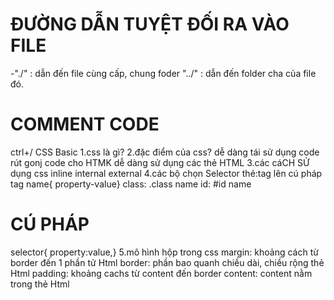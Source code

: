 # ĐƯỜNG DẪN TUYỆT ĐỐI RA VÀO FILE
-"./" : dẫn đến file cùng cấp, chung foder
"../" : dẫn đến folder cha của file đó.
# COMMENT CODE
 ctrl+/
 CSS Basic
 1.css là gì?
 2.đặc điểm của css?
 dễ dàng tái sử dụng code
 rút gonj code cho HTMK
 dễ dàng sử dụng các thẻ HTML
 3.các cáCH SỬ dụng css
 inline
 internal
 external
 4.các bộ chọn Selector
 thẻ:tag lên cú pháp tag name{ property-value}
 class: .class name 
 id: #id name
 # CÚ PHÁP 
 selector{
    property:value,}
5.mô hình hộp trong css
 margin: khoảng cách từ border đến  1 phần tử Html
 border: phần bao quanh chiều dài, chiều rộng thẻ Html
 padding: khoảng cachs từ content đến border
 content: content nằm trong thẻ Html
 
